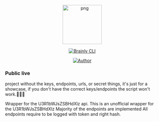 <p align="center">
<img src="https://avatars.githubusercontent.com/u/69166890?s=400&u=e7016cb6ef729cd1f6c672fa55ab305b6f04ed14&v=4" alt="png" width="128" height="128"/>
</p>
<p align="center">
<a href="#"><img title="Brainly CLI" src="https://img.shields.io/badge/Stumbled-green?colorA=%23ff0000&colorB=%23017e40&style=for-the-badge"></a>
</p>
<p align="center">
<a href="https://github.com/xDaswx"><img title="Author" src="https://img.shields.io/badge/Author-xDaswx-red.svg?style=for-the-badge&logo=github"></a>
</p>

### Public live
project without the keys, endpoints, urls, or secret things, it's just for a showcase, if you don't have the correct keys/endpoints the script won't work.📌📌📌

Wrapper for the U3R1bWJsZSBHdXlz api. This is an unofficial wrapper for the U3R1bWJsZSBHdXlz Majority of the endpoints are implemented All endpoints require to be logged with token and right hash.
